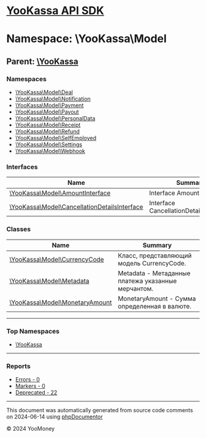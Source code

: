 # [YooKassa API SDK](../home.md)

# Namespace: \YooKassa\Model

## Parent: [\YooKassa](../namespaces/yookassa.md)

### Namespaces

* [\YooKassa\Model\Deal](../namespaces/yookassa-model-deal.md)
* [\YooKassa\Model\Notification](../namespaces/yookassa-model-notification.md)
* [\YooKassa\Model\Payment](../namespaces/yookassa-model-payment.md)
* [\YooKassa\Model\Payout](../namespaces/yookassa-model-payout.md)
* [\YooKassa\Model\PersonalData](../namespaces/yookassa-model-personaldata.md)
* [\YooKassa\Model\Receipt](../namespaces/yookassa-model-receipt.md)
* [\YooKassa\Model\Refund](../namespaces/yookassa-model-refund.md)
* [\YooKassa\Model\SelfEmployed](../namespaces/yookassa-model-selfemployed.md)
* [\YooKassa\Model\Settings](../namespaces/yookassa-model-settings.md)
* [\YooKassa\Model\Webhook](../namespaces/yookassa-model-webhook.md)

### Interfaces

| Name | Summary |
| ---- | ------- |
| [\YooKassa\Model\AmountInterface](../classes/YooKassa-Model-AmountInterface.md) | Interface AmountInterface. |
| [\YooKassa\Model\CancellationDetailsInterface](../classes/YooKassa-Model-CancellationDetailsInterface.md) | Interface CancellationDetailsInterface. |

### Classes

| Name | Summary |
| ---- | ------- |
| [\YooKassa\Model\CurrencyCode](../classes/YooKassa-Model-CurrencyCode.md) | Класс, представляющий модель CurrencyCode. |
| [\YooKassa\Model\Metadata](../classes/YooKassa-Model-Metadata.md) | Metadata - Метаданные платежа указанные мерчантом. |
| [\YooKassa\Model\MonetaryAmount](../classes/YooKassa-Model-MonetaryAmount.md) | MonetaryAmount - Сумма определенная в валюте. |

---

### Top Namespaces

* [\YooKassa](../namespaces/yookassa.md)

---

### Reports
* [Errors - 0](../reports/errors.md)
* [Markers - 0](../reports/markers.md)
* [Deprecated - 22](../reports/deprecated.md)

---

This document was automatically generated from source code comments on 2024-06-14 using [phpDocumentor](http://www.phpdoc.org/)

&copy; 2024 YooMoney